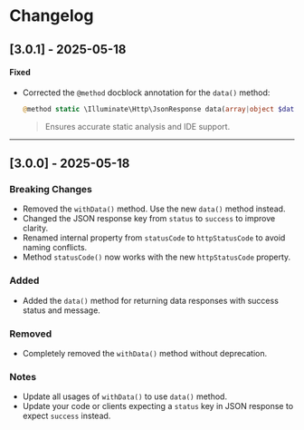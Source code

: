 # Changelog

## [3.0.1] - 2025-05-18

#### Fixed

* Corrected the `@method` docblock annotation for the `data()` method:

  ```php
  @method static \Illuminate\Http\JsonResponse data(array|object $data, string $message = "Data fetched successfully!")
  ```

  > Ensures accurate static analysis and IDE support.

---


## [3.0.0] - 2025-05-18
### Breaking Changes
- Removed the `withData()` method. Use the new `data()` method instead.
- Changed the JSON response key from `status` to `success` to improve clarity.
- Renamed internal property from `statusCode` to `httpStatusCode` to avoid naming conflicts.
- Method `statusCode()` now works with the new `httpStatusCode` property.

### Added
- Added the `data()` method for returning data responses with success status and message.

### Removed
- Completely removed the `withData()` method without deprecation.

### Notes
- Update all usages of `withData()` to use `data()` method.
- Update your code or clients expecting a `status` key in JSON response to expect `success` instead.
